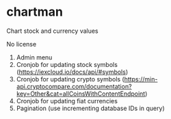 # chartman

Chart stock and currency values

No license

1. Admin menu
2. Cronjob for updating stock symbols (https://iexcloud.io/docs/api/#symbols)
3. Cronjob for updating crypto symbols (https://min-api.cryptocompare.com/documentation?key=Other&cat=allCoinsWithContentEndpoint)
4. Cronjob for updating fiat currencies
5. Pagination (use incrementing database IDs in query)